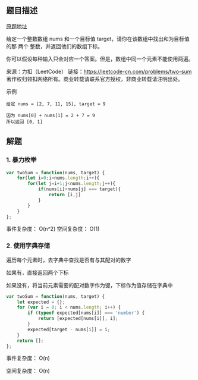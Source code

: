 ## 题目描述

[原题地址](https://leetcode-cn.com/problems/two-sum/)

给定一个整数数组 nums 和一个目标值 target，请你在该数组中找出和为目标值的那 两个 整数，并返回他们的数组下标。

你可以假设每种输入只会对应一个答案。但是，数组中同一个元素不能使用两遍。

来源：力扣（LeetCode）
链接：https://leetcode-cn.com/problems/two-sum
著作权归领扣网络所有。商业转载请联系官方授权，非商业转载请注明出处。

示例

```
给定 nums = [2, 7, 11, 15], target = 9

因为 nums[0] + nums[1] = 2 + 7 = 9
所以返回 [0, 1]
```

## 解题

### 1. 暴力枚举
   
```javascript
var twoSum = function(nums, target) {
    for(let i=0;i<nums.length;i++){
        for(let j=i+1;j<nums.length;j++){
            if(nums[i]+nums[j] === target){
                return [i,j]
            }
        }
    }
};
```

事件复杂度： O(n^2)
空间复杂度： O(1)

### 2. 使用字典存储

遍历每个元素时，去字典中查找是否有与其配对的数字

如果有，直接返回两个下标

如果没有，将当前元素需要的配对数字作为键，下标作为值存储在字典中

```javascript
var twoSum = function(nums, target) {
    let expected = {};
    for (var i = 0; i < nums.length; i++) {
        if (typeof expected[nums[i]] === 'number') {
            return [expected[nums[i]], i];
        }
        expected[target - nums[i]] = i;
    }
    return [];
};
```

事件复杂度： O(n)

空间复杂度： O(n)

